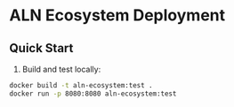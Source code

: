 # ALN Ecosystem Deployment

## Quick Start

1. Build and test locally:
```bash
docker build -t aln-ecosystem:test .
docker run -p 8080:8080 aln-ecosystem:test
